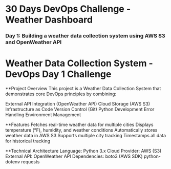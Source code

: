 # 30 Days DevOps Challenge - Weather Dashboard
### Day 1: Building a weather data collection system using AWS S3 and OpenWeather API

# Weather Data Collection System - DevOps Day 1 Challenge

**Project Overview
This project is a Weather Data Collection System that demonstrates core DevOps principles by combining:

External API Integration (OpenWeather API)
Cloud Storage (AWS S3)
Infrastructure as Code
Version Control (Git)
Python Development
Error Handling
Environment Management

**Features
Fetches real-time weather data for multiple cities
Displays temperature (°F), humidity, and weather conditions
Automatically stores weather data in AWS S3
Supports multiple city tracking
Timestamps all data for historical tracking

**Technical Architecture
Language: Python 3.x
Cloud Provider: AWS (S3)
External API: OpenWeather API
Dependencies:
    boto3 (AWS SDK)
    python-dotenv
    requests
